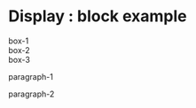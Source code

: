 <!DOCTYPE html>
<html lang="en">
<head>
    <meta charset="UTF-8">
    <meta name="viewport" content="width=device-width, initial-scale=1.0">
    <title>1 by 1</title>
    <link rel="stylesheet" href="block_style.css"
</head>
<body>
     <h1>Display : block example</h1>
     <div class="block">box-1</div>
      <div class="block">box-2</div>
       <div class="block">box-3</div>
       <p class="block">paragraph-1</p>
        <p class="block">paragraph-2</p>
</body>
</html>
